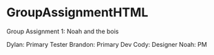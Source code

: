 # GroupAssignmentHTML
Group Assignment 1: Noah and the bois

Dylan: Primary Tester
Brandon: Primary Dev
Cody: Designer
Noah: PM
